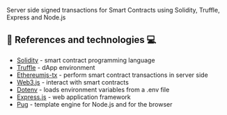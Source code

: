 

Server side signed transactions for Smart Contracts using 
Solidity, 
Truffle,
Express and 
Node.js 


## :book: References and technologies :computer:

- [Solidity](https://solidity.readthedocs.io/) - smart contract programming language
- [Truffle](https://www.trufflesuite.com/) - dApp environment
- [Ethereumjs-tx](https://www.npmjs.com/package/ethereumjs-tx) - perform smart contract transactions in server side
- [Web3.js](https://web3js.readthedocs.io/) - interact with smart contracts
- [Dotenv](https://www.npmjs.com/package/dotenv) - loads environment variables from a .env file
- [Express.js](http://expressjs.com/) - web application framework
- [Pug](https://pugjs.org/) - template engine for Node.js and for the browser
